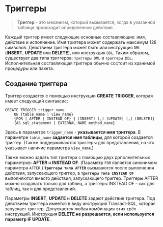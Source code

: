 Триггеры
===

>**Триггер** - это механизм, который вызывается, когда в указанной таблице происходит определенное действие.

Каждый триггер имеет следующие основные составляющие: имя, действие и исполнение. Имя триггера может содержать максимум 128 символов. Действием триггера может быть или инструкция `DML` (**INSERT**, **UPDATE** или **DELETE**), или инструкция `DDL`. Таким образом, существует два типа триггеров: `триггеры DML` и `триггеры DDL`. Исполнительная составляющая триггера обычно состоит из хранимой процедуры или пакета.

Создание триггера
---

Триггер создается с помощью инструкции **CREATE TRIGGER**, которая имеет следующий синтаксис:

```dml
CREATE TRIGGER trigger_name
    ON {table_name | view_name}
    {FOR | AFTER | INSTEAD OF} { [INSERT] [,] [UPDATE] [,] [DELETE]}
    {AS sql_statement | EXTERNAL NAME method_name}
```

Здесь в параметре `trigger_name` - **указывается имя триггера**. В параметре `table_name` **задается имя таблицы**, для которой создается триггер. (Также поддерживаются триггеры для представлений, на что указывает наличие параметра `view_name`.)

Также можно задать тип триггера с помощью двух дополнительных параметров: **AFTER** и **INSTEAD OF**. (Параметр `FOR` является синонимом параметра `AFTER`.) **`Триггеры типа AFTER`** вызываются после выполнения действия, запускающего триггер, а **`триггеры типа INSTEAD OF`** выполняются вместо действия, запускающего триггер. Триггеры AFTER можно создавать только для таблиц, а триггеры INSTEAD OF - как для таблиц, так и для представлений.

Параметры **INSERT**, **UPDATE** и **DELETE** задают действие триггера. Под действием триггера имеется в виду инструкция Transact-SQL, которая запускает триггер. Допускается любая комбинация этих трёх инструкций. Инструкция **DELETE не разрешается, если используется параметр IF UPDATE**.






